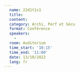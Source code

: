 ```yaml
---
  name: 22d1t1s1
  title: 
  content: 
  category: Archi, Perf et Sécu
  format: Conférence
  speakers: 
    - 
  room: Auditorium
  time_start: '10:15'
  time_end: '11:00'
  date: 13/10/2022
  lang: fr
---
```


